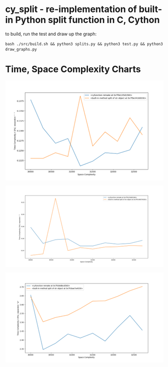 # cy_split - re-implementation of built-in Python split function in C, Cython

to build, run the test and draw up the graph:

`bash ./src/build.sh && python3 splits.py && python3 test.py && python3 draw_graphs.py`


# Time, Space Complexity Charts

![alt text](https://github.com/BeAllAround/cy_split/blob/main/benchmark/graphs/Figure_1.png)

![alt text](https://github.com/BeAllAround/cy_split/blob/main/benchmark/graphs/Figure_2.png)

![alt text](https://github.com/BeAllAround/cy_split/blob/main/benchmark/graphs/Figure_3.png)
